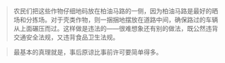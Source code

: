 > 农民们把这些作物仔细地码放在柏油马路的一侧，因为柏油马路是最好的晒场和分拣场。对于壳类作物，则一捆捆地摆放在道路中间，确保路过的车辆从上面碾压而过。这样做是违法的——很难想象还有别的做法，既公然违背交通安全法规，又违背食品卫生法规。

> 最基本的真理就是，事后原谅比事前许可要简单得多。
